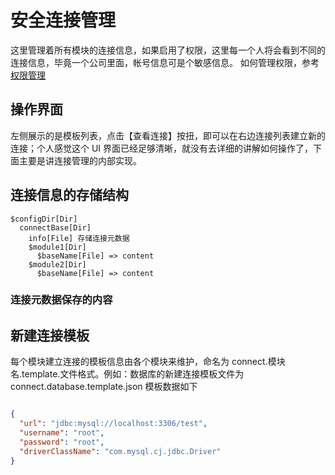 # 安全连接管理 

这里管理着所有模块的连接信息，如果启用了权限，这里每一个人将会看到不同的连接信息，毕竟一个公司里面，帐号信息可是个敏感信息。 如何管理权限，参考[权限管理](/tools/auth) 

## 操作界面

左侧展示的是模板列表，点击【查看连接】按扭，即可以在右边连接列表建立新的连接；个人感觉这个 UI 界面已经足够清晰，就没有去详细的讲解如何操作了，下面主要是讲连接管理的内部实现。

## 连接信息的存储结构

```
$configDir[Dir]
  connectBase[Dir]
    info[File] 存储连接元数据
    $module1[Dir]
      $baseName[File] => content
    $module2[Dir]
      $baseName[File] => content
```

### 连接元数据保存的内容 


## 新建连接模板

每个模块建立连接的模板信息由各个模块来维护，命名为 connect.模块名.template.文件格式。例如：数据库的新建连接模板文件为 connect.database.template.json 模板数据如下 

```json

{
  "url": "jdbc:mysql://localhost:3306/test",
  "username": "root",
  "password": "root",
  "driverClassName": "com.mysql.cj.jdbc.Driver"
}

```